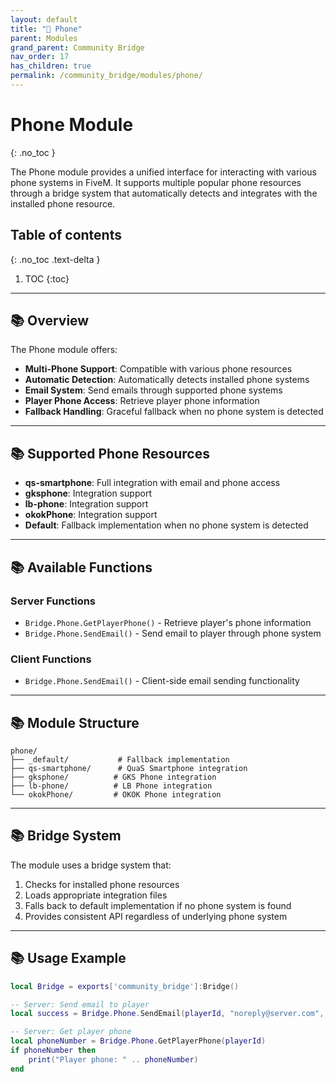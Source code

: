 ```yaml
---
layout: default
title: "📱 Phone"
parent: Modules
grand_parent: Community Bridge
nav_order: 17
has_children: true
permalink: /community_bridge/modules/phone/
---
```


# Phone Module
{: .no_toc }

The Phone module provides a unified interface for interacting with various phone systems in FiveM. It supports multiple popular phone resources through a bridge system that automatically detects and integrates with the installed phone resource.

## Table of contents
{: .no_toc .text-delta }

1. TOC
{:toc}

---

## 📚 Overview

The Phone module offers:

- **Multi-Phone Support**: Compatible with various phone resources
- **Automatic Detection**: Automatically detects installed phone systems
- **Email System**: Send emails through supported phone systems
- **Player Phone Access**: Retrieve player phone information
- **Fallback Handling**: Graceful fallback when no phone system is detected

---

## 📚 Supported Phone Resources

- **qs-smartphone**: Full integration with email and phone access
- **gksphone**: Integration support
- **lb-phone**: Integration support  
- **okokPhone**: Integration support
- **Default**: Fallback implementation when no phone system is detected

---

## 📚 Available Functions

### Server Functions
- `Bridge.Phone.GetPlayerPhone()` - Retrieve player's phone information
- `Bridge.Phone.SendEmail()` - Send email to player through phone system

### Client Functions
- `Bridge.Phone.SendEmail()` - Client-side email sending functionality

---

## 📚 Module Structure

```
phone/
├── _default/           # Fallback implementation
├── qs-smartphone/      # QuaS Smartphone integration
├── gksphone/          # GKS Phone integration
├── lb-phone/          # LB Phone integration
└── okokPhone/         # OKOK Phone integration
```

---

## 📚 Bridge System

The module uses a bridge system that:
1. Checks for installed phone resources
2. Loads appropriate integration files
3. Falls back to default implementation if no phone system is found
4. Provides consistent API regardless of underlying phone system

---

## 📚 Usage Example

```lua
local Bridge = exports['community_bridge']:Bridge()

-- Server: Send email to player
local success = Bridge.Phone.SendEmail(playerId, "noreply@server.com", "Welcome!", "Welcome to our server!")

-- Server: Get player phone
local phoneNumber = Bridge.Phone.GetPlayerPhone(playerId)
if phoneNumber then
    print("Player phone: " .. phoneNumber)
end
```
